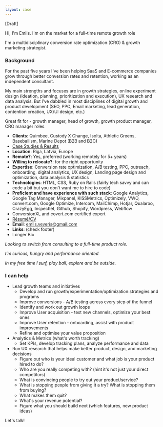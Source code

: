 ```yaml
---
layout: case
---
```


[Draft]

Hi, I'm Emils. I'm on the market for a full-time remote growth role

I'm a multidisciplinary conversion rate optimization (CRO) & growth marketing strategist.

### Background 

For the past five years I've been helping SaaS and E-commerce companies grow through better conversion rates and retention, working as an independent consultant. 

My main strengths and focuses are in growth strategies, online experiment design (ideation, planning, prioritization and execution), UX research and data analysis. But I’ve dabbled in most disciplines of digital growth and product development (SEO, PPC, Email marketing, lead generation, contention creation, UX/UI design, etc.)

Great fit for - growth manager, head of growth, growth product manager, CRO manager roles 

* **Clients**: Quimbee, Custody X Change, Isolta, Athletic Greens, Baseballism, Marine Depot (B2B and B2C)
* [Case Studies & Results](https://www.emilsw.com/case-studies/)
* **Location**: Riga, Latvia, Europe
* **Remote?**: Yes, preferred (working remotely for 5+ years)
* **Willing to relocate?**:  for the right opportunity
* **Expertise**: Conversion rate optimization, A/B testing, PPC, outreach, onboarding, digital analytics, UX design, Landing page design and optimization, data analysis & statistics 
* **Technologies**: HTML, CSS, Ruby on Rails (fairly tech savvy and can code a bit but you don't want me to hire to code)
* **Proficient and have experience with such stack**: Google Analytics, Google Tag Manager, Mixpanel, KISSMetrics, Optimizely, VWO, convert.com, Google Optimize, Intercom, MailChimp, Hotjar, Qualaroo, CrazyEgg, Inspectlet, Github, Shopify, Wordpress, Webflow
* ConversionXL and covert.com certified expert
* [Résumé/CV](https://docs.google.com/document/d/1W3O258igaKLH_YiugduWW2WDcfIpJupGX9SxaTBYzsg/edit?usp=sharing) 
* **Email**: emils.veveris@gmail.com 
* **Links**: (check footer)
* Longer Bio

*Looking to switch from consulting to a full-time product role.* 

*I’m curious, hungry and performance oriented.* 

*In my free time I surf, play ball, explore and be outside.*


### I can help

* Lead growth teams and initiatives 
   * Develop and run growth/experimentation/optimization strategies and programs 
   * Improve conversions - A/B testing across every step of the funnel
   * Identify and work out growth loops
   * Improve User acquisition - test new channels, optimize your best ones
   * Improve User retention - onboarding, assist with product improvements
   * Refine and optimise your value proposition
* Analytics & Metrics (what's worth tracking) 
   * Set KPIs, develop tracking plans, analyze performance and data 
* Run UX research that helps make better product, design, and marketing decisions
   * Figure out who is your ideal customer and what job is your product hired to do?
   * Who are you really competing with? (hint it's not just your direct competitors)
   * What is convincing people to try out your product/service?
   * What is stopping people from giving it a try? What is stopping them from buying?
   * What makes them quit?
   * What's your revenue potential?
   * Figure what you should build next (which features, new product ideas)

Let's talk! 
